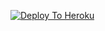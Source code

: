 [![Deploy To Heroku](https://www.herokucdn.com/deploy/button.svg)](https://dashboard.heroku.com/new?button-url=https://github.com/viratcpu/Classplusdrm)
